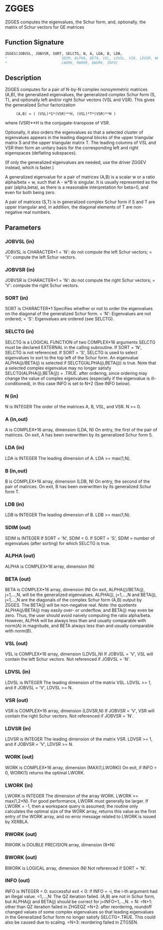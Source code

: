 # ZGGES

ZGGES computes the eigenvalues, the Schur form, and, optionally, the matrix of Schur vectors for GE matrices

## Function Signature

```fortran
ZGGES(JOBVSL, JOBVSR, SORT, SELCTG, N, A, LDA, B, LDB,
*                         SDIM, ALPHA, BETA, VSL, LDVSL, VSR, LDVSR, WORK,
*                         LWORK, RWORK, BWORK, INFO)
```

## Description


 ZGGES computes for a pair of N-by-N complex nonsymmetric matrices
 (A,B), the generalized eigenvalues, the generalized complex Schur
 form (S, T), and optionally left and/or right Schur vectors (VSL
 and VSR). This gives the generalized Schur factorization

         (A,B) = ( (VSL)*S*(VSR)**H, (VSL)*T*(VSR)**H )

 where (VSR)**H is the conjugate-transpose of VSR.

 Optionally, it also orders the eigenvalues so that a selected cluster
 of eigenvalues appears in the leading diagonal blocks of the upper
 triangular matrix S and the upper triangular matrix T. The leading
 columns of VSL and VSR then form an unitary basis for the
 corresponding left and right eigenspaces (deflating subspaces).

 (If only the generalized eigenvalues are needed, use the driver
 ZGGEV instead, which is faster.)

 A generalized eigenvalue for a pair of matrices (A,B) is a scalar w
 or a ratio alpha/beta = w, such that  A - w*B is singular.  It is
 usually represented as the pair (alpha,beta), as there is a
 reasonable interpretation for beta=0, and even for both being zero.

 A pair of matrices (S,T) is in generalized complex Schur form if S
 and T are upper triangular and, in addition, the diagonal elements
 of T are non-negative real numbers.

## Parameters

### JOBVSL (in)

JOBVSL is CHARACTER*1 = 'N': do not compute the left Schur vectors; = 'V': compute the left Schur vectors.

### JOBVSR (in)

JOBVSR is CHARACTER*1 = 'N': do not compute the right Schur vectors; = 'V': compute the right Schur vectors.

### SORT (in)

SORT is CHARACTER*1 Specifies whether or not to order the eigenvalues on the diagonal of the generalized Schur form. = 'N': Eigenvalues are not ordered; = 'S': Eigenvalues are ordered (see SELCTG).

### SELCTG (in)

SELCTG is a LOGICAL FUNCTION of two COMPLEX*16 arguments SELCTG must be declared EXTERNAL in the calling subroutine. If SORT = 'N', SELCTG is not referenced. If SORT = 'S', SELCTG is used to select eigenvalues to sort to the top left of the Schur form. An eigenvalue ALPHA(j)/BETA(j) is selected if SELCTG(ALPHA(j),BETA(j)) is true. Note that a selected complex eigenvalue may no longer satisfy SELCTG(ALPHA(j),BETA(j)) = .TRUE. after ordering, since ordering may change the value of complex eigenvalues (especially if the eigenvalue is ill-conditioned), in this case INFO is set to N+2 (See INFO below).

### N (in)

N is INTEGER The order of the matrices A, B, VSL, and VSR. N >= 0.

### A (in,out)

A is COMPLEX*16 array, dimension (LDA, N) On entry, the first of the pair of matrices. On exit, A has been overwritten by its generalized Schur form S.

### LDA (in)

LDA is INTEGER The leading dimension of A. LDA >= max(1,N).

### B (in,out)

B is COMPLEX*16 array, dimension (LDB, N) On entry, the second of the pair of matrices. On exit, B has been overwritten by its generalized Schur form T.

### LDB (in)

LDB is INTEGER The leading dimension of B. LDB >= max(1,N).

### SDIM (out)

SDIM is INTEGER If SORT = 'N', SDIM = 0. If SORT = 'S', SDIM = number of eigenvalues (after sorting) for which SELCTG is true.

### ALPHA (out)

ALPHA is COMPLEX*16 array, dimension (N)

### BETA (out)

BETA is COMPLEX*16 array, dimension (N) On exit, ALPHA(j)/BETA(j), j=1,...,N, will be the generalized eigenvalues. ALPHA(j), j=1,...,N and BETA(j), j=1,...,N are the diagonals of the complex Schur form (A,B) output by ZGGES. The BETA(j) will be non-negative real. Note: the quotients ALPHA(j)/BETA(j) may easily over- or underflow, and BETA(j) may even be zero. Thus, the user should avoid naively computing the ratio alpha/beta. However, ALPHA will be always less than and usually comparable with norm(A) in magnitude, and BETA always less than and usually comparable with norm(B).

### VSL (out)

VSL is COMPLEX*16 array, dimension (LDVSL,N) If JOBVSL = 'V', VSL will contain the left Schur vectors. Not referenced if JOBVSL = 'N'.

### LDVSL (in)

LDVSL is INTEGER The leading dimension of the matrix VSL. LDVSL >= 1, and if JOBVSL = 'V', LDVSL >= N.

### VSR (out)

VSR is COMPLEX*16 array, dimension (LDVSR,N) If JOBVSR = 'V', VSR will contain the right Schur vectors. Not referenced if JOBVSR = 'N'.

### LDVSR (in)

LDVSR is INTEGER The leading dimension of the matrix VSR. LDVSR >= 1, and if JOBVSR = 'V', LDVSR >= N.

### WORK (out)

WORK is COMPLEX*16 array, dimension (MAX(1,LWORK)) On exit, if INFO = 0, WORK(1) returns the optimal LWORK.

### LWORK (in)

LWORK is INTEGER The dimension of the array WORK. LWORK >= max(1,2*N). For good performance, LWORK must generally be larger. If LWORK = -1, then a workspace query is assumed; the routine only calculates the optimal size of the WORK array, returns this value as the first entry of the WORK array, and no error message related to LWORK is issued by XERBLA.

### RWORK (out)

RWORK is DOUBLE PRECISION array, dimension (8*N)

### BWORK (out)

BWORK is LOGICAL array, dimension (N) Not referenced if SORT = 'N'.

### INFO (out)

INFO is INTEGER = 0: successful exit < 0: if INFO = -i, the i-th argument had an illegal value. =1,...,N: The QZ iteration failed. (A,B) are not in Schur form, but ALPHA(j) and BETA(j) should be correct for j=INFO+1,...,N. > N: =N+1: other than QZ iteration failed in ZHGEQZ =N+2: after reordering, roundoff changed values of some complex eigenvalues so that leading eigenvalues in the Generalized Schur form no longer satisfy SELCTG=.TRUE. This could also be caused due to scaling. =N+3: reordering failed in ZTGSEN.

